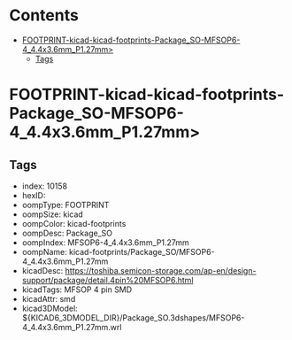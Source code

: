 



Contents
========

* [FOOTPRINT-kicad-kicad-footprints-Package_SO-MFSOP6-4_4.4x3.6mm_P1.27mm>](#footprint-kicad-kicad-footprints-package_so-mfsop6-4_44x36mm_p127mm)
	* [Tags](#tags)

# FOOTPRINT-kicad-kicad-footprints-Package_SO-MFSOP6-4_4.4x3.6mm_P1.27mm>

## Tags

- index: 10158
- hexID: 
- oompType: FOOTPRINT
- oompSize: kicad
- oompColor: kicad-footprints
- oompDesc: Package_SO
- oompIndex: MFSOP6-4_4.4x3.6mm_P1.27mm
- oompName: kicad-footprints/Package_SO/MFSOP6-4_4.4x3.6mm_P1.27mm
- kicadDesc: https://toshiba.semicon-storage.com/ap-en/design-support/package/detail.4pin%20MFSOP6.html
- kicadTags: MFSOP 4 pin SMD
- kicadAttr: smd
- kicad3DModel: ${KICAD6_3DMODEL_DIR}/Package_SO.3dshapes/MFSOP6-4_4.4x3.6mm_P1.27mm.wrl
